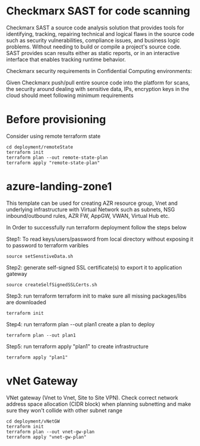 # Checkmarx SAST for code scanning

Checkmarx SAST a source code analysis solution that provides tools for identifying, tracking, repairing technical and logical flaws in the source code such as security vulnerabilities, compliance issues, and business logic problems. Without needing to build or compile a project's source code. SAST provides scan results either as static reports, or in an interactive interface that enables tracking runtime behavior.

Checkmarx security requirements in Confidential Computing environments:

Given Checkmarx push/pull entire source code into the platform for scans, the security around dealing with sensitive data, IPs, encryption keys in the cloud should meet following minimum requirements


# Before provisioning 

Consider using remote terraform state 

    cd deployment/remoteState
    terraform init
    terraform plan --out remote-state-plan
    terraform apply "remote-state-plan"


# azure-landing-zone1

This template can be used for creating AZR resource group, Vnet and underlying infrastructure with Virtual Network such as subnets, NSG inbound/outbound rules, AZR FW, AppGW, VWAN, Virtual Hub etc.

In Order to successfully run terraform deployment follow the steps below

   Step1: To read keys/users/password from local directory without exposing it to password to terraform varibles

    source setSenstiveData.sh
   Step2: generate self-signed SSL certificate(s) to export it to application gateway

    source createSelfSignedSSLCerts.sh

   Step3: run terraform terraform init to make sure all missing packages/libs are downloaded

    terraform init
   Step4: run terraform plan --out plan1 create a plan to deploy

    terraform plan --out plan1
   Step5: run terraform apply "plan1" to create infrastructure

    terraform apply "plan1"

# vNet Gateway

VNet gateway (Vnet to Vnet, Site to Site VPN). Check correct network address space allocation (CIDR block) when planning subnetting and make sure they won't collide with 
other subnet range

    cd deployment/vNetGW
    terraform init
    terraform plan --out vnet-gw-plan
    terraform apply "vnet-gw-plan"